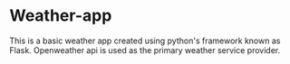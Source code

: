 # Weather-app
This is a basic weather app created using python's framework known as Flask. Openweather api is used as the primary weather service provider. 
